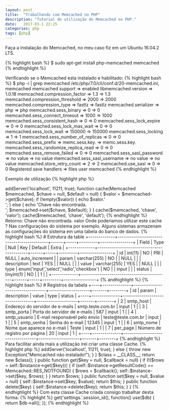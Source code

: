 ```yaml
---
layout: post
title:  "Trabalhando com Memcached no PHP"
description: "Tutorial de utilização do Memcached no PHP."
date:   2017-03-1 22:25
categories: php
tags: [php]
---
```


Faça a instalação do Memcached, no meu caso fiz em um Ubuntu 16.04.2 LTS.

{% highlight bash %}
$ sudo apt-get install php-memcached memcached
{% endhighlight %}

Verificando se o Memcached esta instalado e habilitado:
{% highlight bash %}
$ php -i | grep memcached
/etc/php/7.0/cli/conf.d/20-memcached.ini,
memcached
memcached support => enabled
libmemcached version => 1.0.18
memcached.compression_factor => 1.3 => 1.3
memcached.compression_threshold => 2000 => 2000
memcached.compression_type => fastlz => fastlz
memcached.serializer => php => php
memcached.sess_binary => 0 => 0
memcached.sess_connect_timeout => 1000 => 1000
memcached.sess_consistent_hash => 0 => 0
memcached.sess_lock_expire => 0 => 0
memcached.sess_lock_max_wait => 0 => 0
memcached.sess_lock_wait => 150000 => 150000
memcached.sess_locking => 1 => 1
memcached.sess_number_of_replicas => 0 => 0
memcached.sess_prefix => memc.sess.key. => memc.sess.key.
memcached.sess_randomize_replica_read => 0 => 0
memcached.sess_remove_failed => 0 => 0
memcached.sess_sasl_password => no value => no value
memcached.sess_sasl_username => no value => no value
memcached.store_retry_count => 2 => 2
memcached.use_sasl => 0 => 0
Registered save handlers => files user memcached
{% endhighlight %}


Exemplo de utilização
{% highlight php %}
<?php
$memcached = new Memcached();
$memcached->addServer('localhost', 11211, true);
function cache(Memcached $memcached, $chave = null, $default = null) {
    $valor = $memcached->get($chave);
    if (!empty($valor)) {
       echo $valor.'<br/>';
    } else {
       echo 'Chave não encontrada.<br/>';
       $memcached->set($chave, $default);
    }
}
cache($memcached, 'chave', 'valor');
cache($memcached, 'chave', 'default');
{% endhighlight %}

Retorno:
Chave não encontrada.

valor

Onde poderiamos utilizar este cache ?

Nas configurações do sistema por exemplo. Alguns sistemas armazenam as configurações do sistema em uma tabela do banco
de dados.

{% highlight bash %}
# Estrutura da table
+-------------+-------------------------------------------+------+-----+---------+----------------+
| Field       | Type                                      | Null | Key | Default | Extra          |
+-------------+-------------------------------------------+------+-----+---------+----------------+
| id          | int(11)                                   | NO   | PRI | NULL    | auto_increment |
| param       | varchar(255)                              | NO   |     | NULL    |                |
| description | text                                      | YES  |     | NULL    |                |
| value       | varchar(255)                              | YES  |     | NULL    |                |
| type        | enum('input','select','radio','checkbox') | NO   |     | input   |                |
| status      | tinyint(1)                                | NO   |     | 1       |                |
+-------------+-------------------------------------------+------+-----+---------+----------------+
{% andhighlight %}

{% highlight bash %}
# Registros da tabela
+----+--------------+----------------------------------+--------------------+-------+--------+
| id | param        | description                      | value              | type  | status |
+----+--------------+----------------------------------+--------------------+-------+--------+
|  2 | smtp_host    | Endereço do servidor de e-mails  | smtp.teste.com.br  | input |      1 |
|  3 | smtp_porta   | Porta do servidor de e-mails     | 587                | input |      1 |
|  4 | smtp_usuario | E-mail responsável pelo envio    | teste@teste.com.br | input |      1 |
|  5 | smtp_senha   | Senha do e-mail                  | 12345              | input |      1 |
|  6 | smtp_nome    | Nome que aparece no e-mail       | Teste              | input |      1 |
|  7 | per_page     | Número de registro por página    | 20                 | input |      1 |
+----+--------------+----------------------------------+--------------------+-------+--------+
{% andhighlight %}

Para facilitar ainda mais a utilização irei criar uma classe Cache.

{% highlight php %}
<?php
namespace Lib;

use Memcached;
use Exception;

class Cache
{
    private static $instance;

    // conectando no memcached
    public static function getInstance()
    {
        if (!isset(self::$instance)) {
            if (class_exists('Memcached')) {
                self::$instance = new Memcached();
                self::$instance->addServer('localhost', 11211, true);
            } else {
                throw new Exception("Memcached não instalado!");
            }
        }
        $class = __CLASS__;
        return new $class();
    }

    public function get($key = null, $callback = null)
    {
        if (!($rows = self::$instance->get($key))) {
            if (self::$instance->getResultCode() == Memcached::RES_NOTFOUND) {
                $rows = $callback();
                self::$instance->set($key, $rows);
            }
        }
        return $rows;
    }

    public function set($key = null, $value = null)
    {
        self::$instance->set($key, $value);
        return $this;
    }

    public function delete($key)
    {
        self::$instance->delete($key);
        return $this;
    }
}
{% endhighlight %}

Com esta classe Cache criada consigo trabalhar desta forma:
{% highlight %}
<?php
use Lib\Cache;

$cache = Cache::getInstance();
$settings = $cache->get('settings.'.session_id(), function() use($db) {
        return $db->all();
});
{% endhighlight %}

